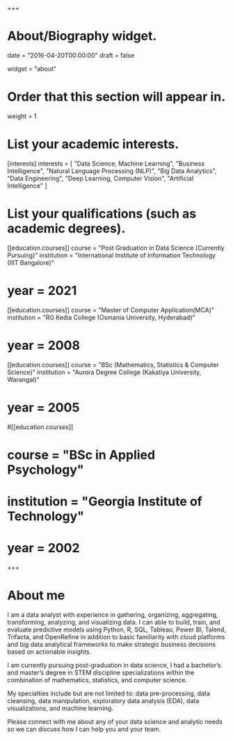 +++
# About/Biography widget.

date = "2016-04-20T00:00:00"
draft = false

widget = "about"

# Order that this section will appear in.
weight = 1

# List your academic interests.
[interests]
interests = [
	"Data Science, Machine Learning",
  "Business Intelligence",
	"Natural Language Processing (NLP)",
	"Big Data Analytics",
  "Data Engineering",
	"Deep Learning, Computer Vision",
	"Artificial Intelligence"
  ]

# List your qualifications (such as academic degrees).
[[education.courses]]
  course = "Post Graduation in Data Science (Currently Pursuing)"
  institution = "International Institute of Information Technology (IIIT Bangalore)"
#  year = 2021

[[education.courses]]
  course = "Master of Computer Application(MCA)"
  institution = "RG Kedia College (Osmania University, Hyderabad)"
#  year = 2008

[[education.courses]]
  course = "BSc (Mathematics, Statistics & Computer Science)"
  institution = "Aurora Degree College (Kakatiya University, Warangal)"
#  year = 2005

#[[education.courses]]
#  course = "BSc in Applied Psychology"
#  institution = "Georgia Institute of Technology"
#  year = 2002
 
+++
  
# About me

I am a data analyst with experience in gathering, organizing, aggregating, transforming, analyzing, and visualizing data. I can able to build, train, and evaluate predictive models using Python, R, SQL, Tableau, Power BI, Talend, Trifacta, and OpenRefine in addition to basic familiarity with cloud platforms and big data analytical frameworks to make strategic business decisions based on actionable insights.

I am currently pursuing post-graduation in data science, I had a bachelor’s and master’s degree in STEM discipline specializations within the combination of mathematics, statistics, and computer science.

My specialties include but are not limited to: data pre-processing, data cleansing, data manipulation, exploratory data analysis (EDA), data visualizations, and machine learning.

Please connect with me about any of your data science and analytic needs so we can discuss how I can help you and your team.


